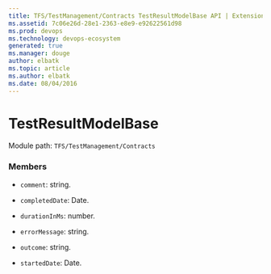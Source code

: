 ```yaml
---
title: TFS/TestManagement/Contracts TestResultModelBase API | Extensions for Visual Studio Team Services
ms.assetid: 7c06e26d-28e1-2363-e8e9-e92622561d98
ms.prod: devops
ms.technology: devops-ecosystem
generated: true
ms.manager: douge
author: elbatk
ms.topic: article
ms.author: elbatk
ms.date: 08/04/2016
---
```


# TestResultModelBase

Module path: `TFS/TestManagement/Contracts`


### Members

* `comment`: string. 

* `completedDate`: Date. 

* `durationInMs`: number. 

* `errorMessage`: string. 

* `outcome`: string. 

* `startedDate`: Date. 

